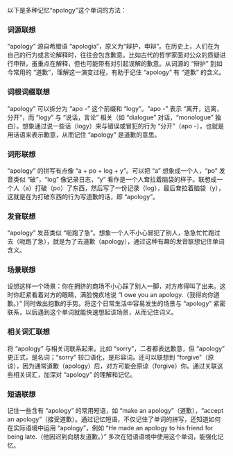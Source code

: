 以下是多种记忆“apology”这个单词的方法：

### 词源联想
“apology” 源自希腊语 “apologia”，原义为“辩护，申辩”。在历史上，人们在为自己的行为或言论解释时，往往会包含歉意。比如古代的哲学家面对公众的质疑进行申辩，虽重点在解释，但也可能带有对引起误解的歉意。从词源的 “辩护” 到如今常用的 “道歉”，理解这一演变过程，有助于记住 “apology” 有 “道歉” 的含义。

### 词根词缀联想
“apology” 可以拆分为 “apo -” 这个前缀和 “logy”。“apo -” 表示 “离开，远离，分开”，而 “logy” 与 “说话，言论” 相关（如 “dialogue” 对话，“monologue” 独白）。想象通过说一些话（logy）来与错误或冒犯的行为 “分开”（apo -），也就是用话语来表示歉意，从而记住 “apology” 是道歉的意思。

### 词形联想
“apology” 的拼写有点像 “a + po + log + y”。可以把 “a” 想象成一个人，“po” 发音类似 “破”，“log” 像记录日志，“y” 看作是一个人耷拉着脑袋的样子。联想成一个人（a）打破（po）了东西，然后写了一份记录（log），最后耷拉着脑袋（y），这就是在为打破东西的行为写道歉的话，即 “apology”。

### 发音联想
“apology” 发音类似 “呃跑了急”。想象一个人不小心冒犯了别人，急急忙忙跑过去（呃跑了急），就是为了去道歉（apology），通过这种有趣的发音联想记住单词含义。

### 场景联想
设想这样一个场景：你在拥挤的商场不小心踩了别人一脚，对方疼得叫了出来。这时你赶紧看着对方的眼睛，满脸愧疚地说 “I owe you an apology.（我得向你道歉。）” 同时做出抱歉的手势。将这个日常生活中容易发生的场景与 “apology” 紧密联系，以后遇到这个单词就能快速想起该场景，从而记住词义。

### 相关词汇联想
将 “apology” 与相关词联系起来。比如 “sorry”，二者都表达歉意，但 “apology” 更正式，是名词；“sorry” 较口语化，是形容词。还可以联想到 “forgive”（原谅），因为通常道歉（apology）后，对方可能会原谅（forgive）你。通过关联这些相关词汇，加深对 “apology” 的理解和记忆。

### 短语联想
记住一些含有 “apology” 的常用短语，如 “make an apology”（道歉），“accept an apology”（接受道歉）。通过记忆短语，不仅记住了单词的拼写，还知道如何在实际语境中运用 “apology”，例如 “He made an apology to his friend for being late.（他因迟到向朋友道歉。）” 多次在短语语境中使用这个单词，能强化记忆。 